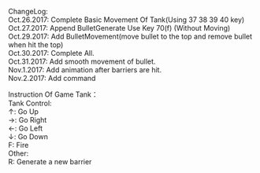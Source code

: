 ChangeLog:<br>
Oct.26.2017: Complete Basic Movement Of Tank(Using 37 38 39 40 key)<br>
Oct.27.2017: Append BulletGenerate Use Key 70(f) (Without Moving)<br>
Oct.29.2017: Add BulletMovement(move bullet to the top and remove bullet when hit the top)<br>
Oct.30.2017: Complete All.<br>
Oct.31.2017: Add smooth movement of bullet.<br>
Nov.1.2017: Add animation after barriers are hit.<br>
Nov.2.2017: Add command<br>

Instruction Of Game Tank：<br>
Tank Control:<br>
↑: Go Up<br> 
→: Go Right<br> 
←: Go Left<br> 
↓: Go Down<br> 
F: Fire<br>
Other:<br>
R: Generate a new barrier<br>